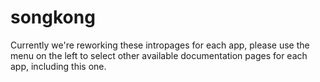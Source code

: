 # songkong

Currently we're reworking these intropages for each app, please use the menu on the left to select other available documentation pages for each app, including this one.
